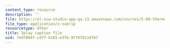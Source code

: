 ```yaml
---
content_type: resource
description: ''
file: https://ol-ocw-studio-app-qa.s3.amazonaws.com/courses/5-60-thermodynamics-kinetics-spring-2008/7e97094fcd7fb165e3fb9776f011d767_lLdUm6AU0aw.srt
file_type: application/x-subrip
resourcetype: Other
title: 3play caption file
uid: 7e97094f-cd7f-b165-e3fb-9776f011d767
---
```

